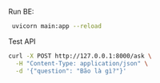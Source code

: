 Run BE:

```bash
 uvicorn main:app --reload
```

Test API

```bash
curl -X POST http://127.0.0.1:8000/ask \
  -H "Content-Type: application/json" \
  -d '{"question": "Bão là gì?"}'
```
